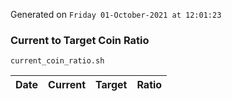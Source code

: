 Generated on `Friday 01-October-2021 at 12:01:23`

### Current to Target Coin Ratio
`current_coin_ratio.sh`

Date|Current|Target|Ratio
---|---|---|---
